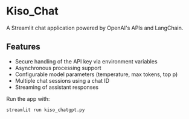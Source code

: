 # Kiso_Chat

A Streamlit chat application powered by OpenAI's APIs and LangChain.

## Features

- Secure handling of the API key via environment variables
- Asynchronous processing support
- Configurable model parameters (temperature, max tokens, top p)
- Multiple chat sessions using a chat ID
- Streaming of assistant responses

Run the app with:

```bash
streamlit run kiso_chatgpt.py
```
